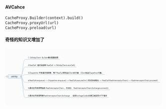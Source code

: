 #### AVCahce
``` 
CacheProxy.Builder(context).build()
CacheProxy.proxyUrl(url)
CacheProxy.preload(url)
```
#### 奇怪的知识又增加了
![Image text](https://github.com/ABCDQ123/AVCache/blob/main/app/image/okhtttp.png)
